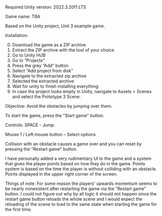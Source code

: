 Required Unity version: 2022.3.20f1 LTS

Game name: TBA

Based on the Unity project, Unit 3 example game.

Installation:

0.  Download the game as a ZIP archive 
1.	Extract the ZIP archive with the tool of your choice 
2.	Go to Unity HUB
3.	Go to “Projects”
4.	Press the grey “Add” button
5.	Select “Add project from disk”
6.	Navigate to the extracted zip archive
7.	Selected the extracted archive
8.	Wait for unity to finish installing everything.
9.	In case the project looks empty in Unity, navigate to Assets > Scenes 
and select the Prototype 3 Scene.


Objective: Avoid the obstacles by jumping over them.


To start the game, press the "Start game" button.

Controls:
SPACE - Jump.

Mouse 1 / Left mouse button – Select options

Collision with an obstacle causes a game over and you can reset by pressing the "Restart game" button.

I have personally added a very rudimentary UI to the game and a system that gives the player points based on how they do in the game.
Points system is based on the time the player is without colliding with an obstacle. Points displayed in the upper right corner of the screen.

Things of note: 
For some reason the players’ upwards momentum seems to be nearly nonexistent after restarting the game via the “Restart game” button. 
I could not figure out why by all logic it should not happen since the restart game button reloads the whole scene and I would expect the reloading of the scene to load to the same state when starting the game for the first time.

